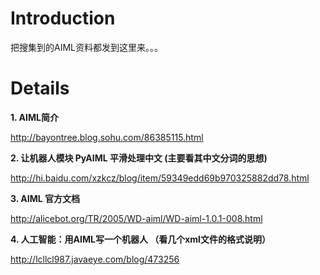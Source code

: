 # Introduction #

把搜集到的AIML资料都发到这里来。。。


# Details #

**1. AIML简介**

http://bayontree.blog.sohu.com/86385115.html


**2. 让机器人模块 PyAIML 平滑处理中文 (主要看其中文分词的思想)**

http://hi.baidu.com/xzkcz/blog/item/59349edd69b970325882dd78.html


**3. AIML 官方文档**

http://alicebot.org/TR/2005/WD-aiml/WD-aiml-1.0.1-008.html


**4. 人工智能：用AIML写一个机器人 （看几个xml文件的格式说明）**

http://lcllcl987.javaeye.com/blog/473256